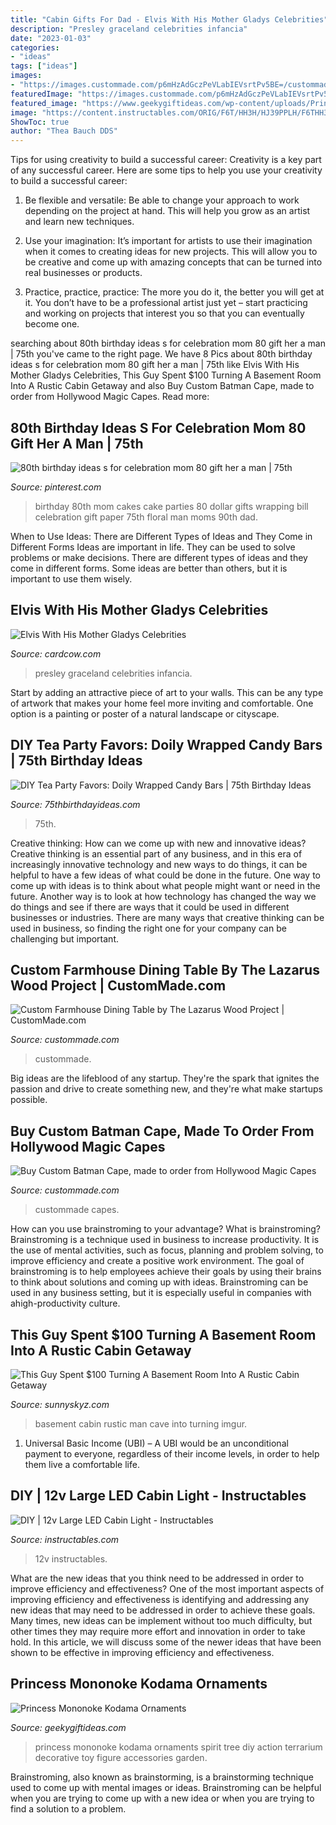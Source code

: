 ```yaml
---
title: "Cabin Gifts For Dad - Elvis With His Mother Gladys Celebrities"
description: "Presley graceland celebrities infancia"
date: "2023-01-03"
categories:
- "ideas"
tags: ["ideas"]
images:
- "https://images.custommade.com/p6mHzAdGczPeVLabIEVsrtPv5BE=/custommade-photosets/342267/342267.1020242.jpg"
featuredImage: "https://images.custommade.com/p6mHzAdGczPeVLabIEVsrtPv5BE=/custommade-photosets/342267/342267.1020242.jpg"
featured_image: "https://www.geekygiftideas.com/wp-content/uploads/Princess-Mononoke-Kodama-Ornaments-3.jpg"
image: "https://content.instructables.com/ORIG/F6T/HH3H/HJ39PPLH/F6THH3HHJ39PPLH.jpg?frame=1"
ShowToc: true
author: "Thea Bauch DDS"
---
```



Tips for using creativity to build a successful career:
Creativity is a key part of any successful career. Here are some tips to help you use your creativity to build a successful career:
1. Be flexible and versatile: Be able to change your approach to work depending on the project at hand. This will help you grow as an artist and learn new techniques.

2. Use your imagination: It’s important for artists to use their imagination when it comes to creating ideas for new projects. This will allow you to be creative and come up with amazing concepts that can be turned into real businesses or products.

3. Practice, practice, practice: The more you do it, the better you will get at it. You don’t have to be a professional artist just yet – start practicing and working on projects that interest you so that you can eventually become one.


	

		
searching about 80th birthday ideas s for celebration mom 80 gift her a man | 75th you've came to the right page. We have 8 Pics about 80th birthday ideas s for celebration mom 80 gift her a man | 75th like Elvis With His Mother Gladys Celebrities, This Guy Spent $100 Turning A Basement Room Into A Rustic Cabin Getaway and also Buy Custom Batman Cape, made to order from Hollywood Magic Capes. Read more:
		
    
## 80th Birthday Ideas S For Celebration Mom 80 Gift Her A Man | 75th

<img loading=lazy src="https://i.pinimg.com/736x/15/dc/48/15dc48c0b543bae562a8b5d432dcf77f.jpg" onerror="this.onerror=null;this.src='https://tse2.mm.bing.net/th?id=OIP.VTqj04w7WVhKfzRG0eKp8wHaJ3&amp;pid=15.1';" alt="80th birthday ideas s for celebration mom 80 gift her a man | 75th">

_Source: pinterest.com_

>birthday 80th mom cakes cake parties 80 dollar gifts wrapping bill celebration gift paper 75th floral man moms 90th dad. 

	

When to Use Ideas: There are Different Types of Ideas and They Come in Different Forms
Ideas are important in life. They can be used to solve problems or make decisions. There are different types of ideas and they come in different forms. Some ideas are better than others, but it is important to use them wisely.

    
## Elvis With His Mother Gladys Celebrities

<img loading=lazy src="https://www.cardcow.com/images/set225/card00486_fr.jpg" onerror="this.onerror=null;this.src='https://tse3.mm.bing.net/th?id=OIP.iKx1ZfSOsnKe_jaHhpeDwwHaFG&amp;pid=15.1';" alt="Elvis With His Mother Gladys Celebrities">

_Source: cardcow.com_

>presley graceland celebrities infancia. 

	

Start by adding an attractive piece of art to your walls. This can be any type of artwork that makes your home feel more inviting and comfortable. One option is a painting or poster of a natural landscape or cityscape.

    
## DIY Tea Party Favors: Doily Wrapped Candy Bars | 75th Birthday Ideas

<img loading=lazy src="https://www.75thbirthdayideas.com/wp-content/uploads/2014/03/db55303306994d9d7708fa8a496d3149.jpg" onerror="this.onerror=null;this.src='https://tse2.mm.bing.net/th?id=OIP.DvP61oKXHx9_WV6bYauY2wHaLH&amp;pid=15.1';" alt="DIY Tea Party Favors: Doily Wrapped Candy Bars | 75th Birthday Ideas">

_Source: 75thbirthdayideas.com_

>75th. 

	

Creative thinking: How can we come up with new and innovative ideas?
Creative thinking is an essential part of any business, and in this era of increasingly innovative technology and new ways to do things, it can be helpful to have a few ideas of what could be done in the future. One way to come up with ideas is to think about what people might want or need in the future. Another way is to look at how technology has changed the way we do things and see if there are ways that it could be used in different businesses or industries. There are many ways that creative thinking can be used in business, so finding the right one for your company can be challenging but important.

    
## Custom Farmhouse Dining Table By The Lazarus Wood Project | CustomMade.com

<img loading=lazy src="https://images.custommade.com/p6mHzAdGczPeVLabIEVsrtPv5BE=/custommade-photosets/342267/342267.1020242.jpg" onerror="this.onerror=null;this.src='https://tse4.mm.bing.net/th?id=OIP.Vkjz6wUn_q31P7_Zj_qEJgHaLH&amp;pid=15.1';" alt="Custom Farmhouse Dining Table by The Lazarus Wood Project | CustomMade.com">

_Source: custommade.com_

>custommade. 

	

Big ideas are the lifeblood of any startup. They're the spark that ignites the passion and drive to create something new, and they're what make startups possible.

    
## Buy Custom Batman Cape, Made To Order From Hollywood Magic Capes

<img loading=lazy src="https://images.custommade.com/uYldR2NpRhNQ4mxxpLsrcmiaF9s=/custommade-photosets/317599/317599.987241.jpg" onerror="this.onerror=null;this.src='https://tse3.mm.bing.net/th?id=OIP.X0UsG6U_r_Rogbo5929jUwHaJ3&amp;pid=15.1';" alt="Buy Custom Batman Cape, made to order from Hollywood Magic Capes">

_Source: custommade.com_

>custommade capes. 

	

How can you use brainstroming to your advantage?
What is brainstroming? Brainstroming is a technique used in business to increase productivity. It is the use of mental activities, such as focus, planning and problem solving, to improve efficiency and create a positive work environment. The goal of brainstroming is to help employees achieve their goals by using their brains to think about solutions and coming up with ideas. Brainstroming can be used in any business setting, but it is especially useful in companies with ahigh-productivity culture.

    
## This Guy Spent $100 Turning A Basement Room Into A Rustic Cabin Getaway

<img loading=lazy src="https://www.sunnyskyz.com/uploads/2014/12/mzxkh-11.jpg" onerror="this.onerror=null;this.src='https://tse1.mm.bing.net/th?id=OIP._GUGGLuIb3UvcNJw7shb6wHaJ4&amp;pid=15.1';" alt="This Guy Spent $100 Turning A Basement Room Into A Rustic Cabin Getaway">

_Source: sunnyskyz.com_

>basement cabin rustic man cave into turning imgur. 

	

1. Universal Basic Income (UBI) – A UBI would be an unconditional payment to everyone, regardless of their income levels, in order to help them live a comfortable life.

    
## DIY | 12v Large LED Cabin Light - Instructables

<img loading=lazy src="https://content.instructables.com/ORIG/F6T/HH3H/HJ39PPLH/F6THH3HHJ39PPLH.jpg?frame=1" onerror="this.onerror=null;this.src='https://tse2.mm.bing.net/th?id=OIP.hEy2duOuqTGmeUROIsr1DAHaFj&amp;pid=15.1';" alt="DIY | 12v Large LED Cabin Light - Instructables">

_Source: instructables.com_

>12v instructables. 

	

What are the new ideas that you think need to be addressed in order to improve efficiency and effectiveness?
One of the most important aspects of improving efficiency and effectiveness is identifying and addressing any new ideas that may need to be addressed in order to achieve these goals. Many times, new ideas can be implement without too much difficulty, but other times they may require more effort and innovation in order to take hold. In this article, we will discuss some of the newer ideas that have been shown to be effective in improving efficiency and effectiveness.

    
## Princess Mononoke Kodama Ornaments

<img loading=lazy src="https://www.geekygiftideas.com/wp-content/uploads/Princess-Mononoke-Kodama-Ornaments-3.jpg" onerror="this.onerror=null;this.src='https://tse4.mm.bing.net/th?id=OIP.X37i4MXYwlTbCiTPNCb1qAHaHa&amp;pid=15.1';" alt="Princess Mononoke Kodama Ornaments">

_Source: geekygiftideas.com_

>princess mononoke kodama ornaments spirit tree diy action terrarium decorative toy figure accessories garden. 

	

Brainstroming, also known as brainstorming, is a brainstorming technique used to come up with mental images or ideas. Brainstroming can be helpful when you are trying to come up with a new idea or when you are trying to find a solution to a problem.

